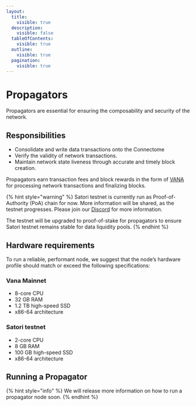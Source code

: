 ```yaml
---
layout:
  title:
    visible: true
  description:
    visible: false
  tableOfContents:
    visible: true
  outline:
    visible: true
  pagination:
    visible: true
---
```


# Propagators

Propagators are essential for ensuring the composability and security of the network.

## **Responsibilities**

* Consolidate and write data transactions onto the Connectome
* Verify the validity of network transactions.
* Maintain network state liveness through accurate and timely block creation.

Propagators earn transaction fees and block rewards in the form of [VANA](../../undefined/key-terms.md#vana-token-usdvana) for processing network transactions and finalizing blocks.

{% hint style="warning" %}
Satori testnet is currently run as Proof-of-Authority (PoA) chain for now. More information will be shared, as the testnet progresses. Please join our [Discord](https://discord.com/invite/Wv2vtBazMR) for more information.

The testnet will be upgraded to proof-of-stake for propagators to ensure Satori testnet remains stable for data liquidity pools.
{% endhint %}

## Hardware requirements[​](https://docs.roninchain.com/validators/setup/overview#hardware-requirements) <a href="#hardware-requirements" id="hardware-requirements"></a>

To run a reliable, performant node, we suggest that the node’s hardware profile should match or exceed the following specifications:

### Vana Mainnet[​](https://docs.roninchain.com/validators/setup/overview#ronin-mainnet) <a href="#ronin-mainnet" id="ronin-mainnet"></a>

* 8-core CPU
* 32 GB RAM
* 1.2 TB high-speed SSD
* x86-64 architecture

### Satori testnet[​](https://docs.roninchain.com/validators/setup/overview#saigon-testnet) <a href="#saigon-testnet" id="saigon-testnet"></a>

* 2-core CPU
* 8 GB RAM
* 100 GB high-speed SSD
* x86-64 architecture

## Running a Propagator

{% hint style="info" %}
We will release more information on how to run a propagator node soon.
{% endhint %}
